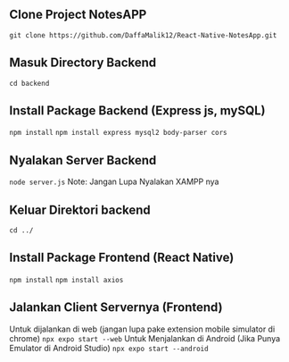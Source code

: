 ## Clone Project NotesAPP

`git clone https://github.com/DaffaMalik12/React-Native-NotesApp.git`

## Masuk Directory Backend

`cd backend`

## Install Package Backend (Express js, mySQL)

`npm install`
`npm install express mysql2 body-parser cors`

## Nyalakan Server Backend

`node server.js`
Note: Jangan Lupa Nyalakan XAMPP nya

## Keluar Direktori backend

`cd ../`

## Install Package Frontend (React Native)

`npm install`
`npm install axios`

## Jalankan Client Servernya (Frontend)

Untuk dijalankan di web (jangan lupa pake extension mobile simulator di chrome) `npx expo start --web`
Untuk Menjalankan di Android (Jika Punya Emulator di Android Studio) `npx expo start --android`
